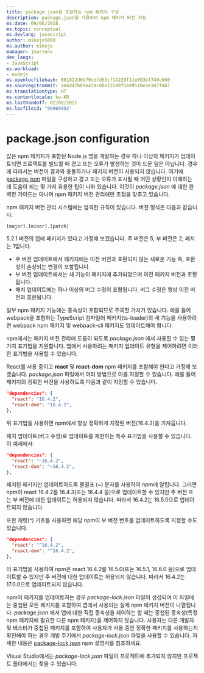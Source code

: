 ```yaml
---
title: package.json을 포함하는 npm 패키지 구성
description: package.json을 사용하여 npm 패키지 버전 지정
ms.date: 09/06/2018
ms.topic: conceptual
ms.devlang: javascript
author: mikejo5000
ms.author: mikejo
manager: jmartens
dev_langs:
- JavaScript
ms.workload:
- nodejs
ms.openlocfilehash: 891822d0b79cbfd53cf14229f11e003bf740c660
ms.sourcegitcommit: ae6d47b09a439cd0e13180f5e89510e3e347fd47
ms.translationtype: HT
ms.contentlocale: ko-KR
ms.lasthandoff: 02/08/2021
ms.locfileid: "99969492"
---
```

# <a name="packagejson-configuration"></a>package.json configuration

많은 npm 패키지가 포함된 Node.js 앱을 개발하는 경우 하나 이상의 패키지가 업데이트되면 프로젝트를 빌드할 때 경고 또는 오류가 발생하는 것이 드문 일은 아닙니다. 경우에 따라서는 버전이 결과와 충돌하거나 패키지 버전이 사용되지 않습니다. 여기에 [package.json](https://docs.npmjs.com/files/package.json) 파일을 구성하고 경고 또는 오류가 표시될 때 어떤 상황인지 이해하는 데 도움이 되는 몇 가지 유용한 팁이 나와 있습니다. 이것이 *package.json* 에 대한 완벽한 가이드는 아니며 npm 패키지 버전 관리에만 초점을 맞추고 있습니다.

npm 패키지 버전 관리 시스템에는 엄격한 규칙이 있습니다. 버전 형식은 다음과 같습니다.

```
[major].[minor].[patch]
```

5\.2.1 버전의 앱에 패키지가 있다고 가정해 보겠습니다. 주 버전은 5, 부 버전은 2, 패치는 1입니다.

* 주 버전 업데이트에서 패키지에는 이전 버전과 호환되지 않는 새로운 기능 즉, 호환성이 손상되는 변경이 포함됩니다.
* 부 버전 업데이트에서는 새 기능이 패키지에 추가되었으며 이전 패키지 버전과 호환됩니다.
* 패치 업데이트에는 하나 이상의 버그 수정이 포함됩니다. 버그 수정은 항상 이전 버전과 호환됩니다.

일부 npm 패키지 기능에는 종속성이 포함되므로 주목할 가치가 있습니다. 예를 들어 webpack을 포함하는 TypeScript 컴파일러 패키지(ts-loader)의 새 기능을 사용하려면 webpack npm 패키지 및 webpack-cli 패키지도 업데이트해야 합니다.

npm에서는 패키지 버전 관리에 도움이 되도록 *package.json* 에서 사용할 수 있는 몇 가지 표기법을 지원합니다. 앱에서 사용하려는 패키지 업데이트 유형을 제어하려면 이러한 표기법을 사용할 수 있습니다.

React를 사용 중이고 **react** 및 **react-dom** npm 패키지를 포함해야 한다고 가정해 보겠습니다. *package.json* 파일에서 여러 방법으로 이를 지정할 수 있습니다. 예를 들어 패키지의 정확한 버전을 사용하도록 다음과 같이 지정할 수 있습니다.

  ```json
  "dependencies": {
    "react": "16.4.2",
    "react-dom": "16.4.2",
  },
  ```

위 표기법을 사용하면 npm에서 항상 정확하게 지정된 버전(16.4.2)을 가져옵니다.

패치 업데이트(버그 수정)로 업데이트를 제한하는 특수 표기법을 사용할 수 있습니다. 이 예제에서:

  ```json
  "dependencies": {
    "react": "~16.4.2",
    "react-dom": "~16.4.2",
  },
  ```

패치된 패키지만 업데이트하도록 물결표 (~) 문자를 사용하여 npm에 알립니다. 그러면 npm이 react 16.4.2를 16.4.3(또는 16.4.4 등)으로 업데이트할 수 있지만 주 버전 또는 부 버전에 대한 업데이트는 허용되지 않습니다. 따라서 16.4.2는 16.5.0으로 업데이트되지 않습니다.

또한 캐럿(^) 기호를 사용하면 해당 npm이 부 버전 번호를 업데이트하도록 지정할 수도 있습니다.

  ```json
  "dependencies": {
    "react": "^16.4.2",
    "react-dom": "^16.4.2",
  },
  ```

이 표기법을 사용하여 npm은 react 16.4.2를 16.5.0(또는 16.5.1, 16.6.0 등)으로 업데이트할 수 있지만 주 버전에 대한 업데이트는 허용되지 않습니다. 따라서 16.4.2는 17.0.0으로 업데이트되지 않습니다.

npm이 패키지를 업데이트하는 경우 *package-lock.json* 파일이 생성되며 이 파일에는 중첩된 모든 패키지를 포함하여 앱에서 사용되는 실제 npm 패키지 버전이 나열됩니다. *package.json* 에서 앱에 대한 직접 종속성을 제어하는 할 때는 중첩된 종속성(특정 npm 패키지에 필요한 다른 npm 패키지)을 제어하지 않습니다. 사용자는 다른 개발자 및 테스터가 중첩된 패키지를 포함하여 사용자가 사용 중인 정확한 패키지를 사용하는지 확인해야 하는 경우 개발 주기에서 *package-lock.json* 파일을 사용할 수 있습니다. 자세한 내용은 [package-lock.json](https://docs.npmjs.com/files/package-lock.json) npm 설명서를 참조하세요.

Visual Studio에서는 *package-lock.json* 파일이 프로젝트에 추가되지 않지만 프로젝트 폴더에서는 찾을 수 있습니다.
